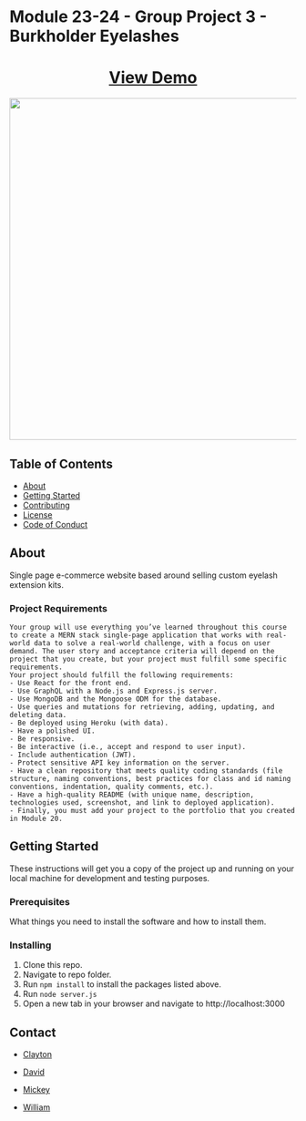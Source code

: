 # Module 23-24 - Group Project 3 - Burkholder Eyelashes

<h1 align="center">
    <a href="https://still-tor-21008.herokuapp.com/" target="_blank">
     View Demo
    </a>
</h1>
<div align="center">
    <img src="./client/src/images/screenshot.gif" width="600px">
</div>

## Table of Contents

+ [About](#about)
+ [Getting Started](#getting_started)
+ [Contributing](./CONTRIBUTING.md)
+ [License](./LICENSE)
+ [Code of Conduct](./CODE_OF_CONDUCT.md)

## About <a name = "about"></a>
Single page e-commerce website based around selling custom eyelash extension kits.

### Project Requirements
```
Your group will use everything you’ve learned throughout this course to create a MERN stack single-page application that works with real-world data to solve a real-world challenge, with a focus on user demand. The user story and acceptance criteria will depend on the project that you create, but your project must fulfill some specific requirements.
Your project should fulfill the following requirements:
- Use React for the front end.
- Use GraphQL with a Node.js and Express.js server.
- Use MongoDB and the Mongoose ODM for the database.
- Use queries and mutations for retrieving, adding, updating, and deleting data.
- Be deployed using Heroku (with data).
- Have a polished UI.
- Be responsive.
- Be interactive (i.e., accept and respond to user input).
- Include authentication (JWT).
- Protect sensitive API key information on the server.
- Have a clean repository that meets quality coding standards (file structure, naming conventions, best practices for class and id naming conventions, indentation, quality comments, etc.).
- Have a high-quality README (with unique name, description, technologies used, screenshot, and link to deployed application).
- Finally, you must add your project to the portfolio that you created in Module 20.
```

## Getting Started <a name = "getting_started"></a>
These instructions will get you a copy of the project up and running on your local machine for development and testing purposes.

### Prerequisites

What things you need to install the software and how to install them.


### Installing

1. Clone this repo.
2. Navigate to repo folder.
3. Run `npm install` to install the packages listed above.
4. Run `node server.js`
5. Open a new tab in your browser and navigate to http://localhost:3000

## Contact <a name = "contact"></a>

- [Clayton](https://github.com/fremen432)

- [David](https://github.com/somdobomk)

- [Mickey](https://github.com/MickeyPhillips)

- [William](https://github.com/nguyen-william93)